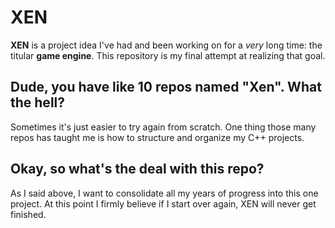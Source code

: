 # XEN

**XEN** is a project idea I've had and been working on for a *very* long time: the titular **game
engine**. This repository is my final attempt at realizing that goal.

## Dude, you have like 10 repos named "Xen". What the hell?

Sometimes it's just easier to try again from scratch. One thing those many repos has taught me is
how to structure and organize my C++ projects.

## Okay, so what's the deal with this repo?

As I said above, I want to consolidate all my years of progress into this one project. At this point
I firmly believe if I start over again, XEN will never get finished.